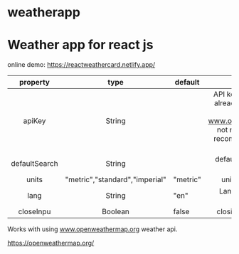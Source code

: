 # weatherapp
<h1>Weather app for react js</h1>


online demo:
https://reactweathercard.netlify.app/

|    property   |              type              | default  |                                                                   description                                                                  |
|:-------------:|:------------------------------:|----------|:----------------------------------------------------------------------------------------------------------------------------------------------:|
| apiKey        | String                         |          | API key for fetch request already added a free api key from www.openweathermap.org,  not required but highly recomended to add your own apikey |
| defaultSearch | String                         |          | default search place for weather card                                                                                                          |
| units         | "metric","standard","imperial" | "metric" | units of the weather                                                                                                                           |
| lang          | String                         | "en"     | Language of weather description                                                                                                                |
| closeInpu     | Boolean                        | false    | closing the searh input                                                                                                                        |

Works with using www.openweathermap.org weather api.


https://openweathermap.org/

